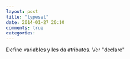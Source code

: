 ```yaml
---
layout: post
title: "typeset"
date: 2014-01-27 20:10
comments: true
categories: 
---
```

Define variables y les da atributos. Ver "declare"

